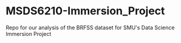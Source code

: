 # MSDS6210-Immersion_Project
Repo for our analysis of the BRFSS dataset for SMU's Data Science Immersion Project
